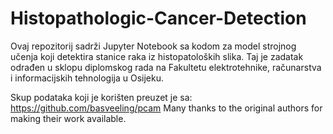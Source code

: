 # Histopathologic-Cancer-Detection
Ovaj repozitorij sadrži Jupyter Notebook sa kodom za model strojnog učenja koji detektira stanice raka iz histopatoloških slika. 
Taj je zadatak odrađen u sklopu diplomskog rada na Fakultetu elektrotehnike, računarstva i informacijskih tehnologija u Osijeku.

Skup podataka koji je korišten preuzet je sa: https://github.com/basveeling/pcam
Many thanks to the original authors for making their work available.
